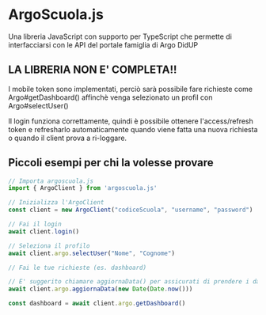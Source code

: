 # ArgoScuola.js

Una libreria JavaScript con supporto per TypeScript che permette di interfacciarsi con le API del portale famiglia di Argo DidUP

## LA LIBRERIA NON E' COMPLETA!!

I mobile token sono implementati, perciò sarà possibile fare richieste come Argo#getDashboard() affinchè venga selezionato un profil con Argo#selectUser()

Il login funziona correttamente, quindi è possibile ottenere l'access/refresh token e refresharlo automaticamente quando viene fatta una nuova richiesta o quando il client prova a ri-loggare.

## Piccoli esempi per chi la volesse provare

```js
// Importa argoscuola.js
import { ArgoClient } from 'argoscuola.js'

// Inizializza l'ArgoClient
const client = new ArgoClient("codiceScuola", "username", "password")

// Fai il login 
await client.login()

// Seleziona il profilo
await client.argo.selectUser("Nome", "Cognome")

// Fai le tue richieste (es. dashboard)

// E' suggerito chiamare aggiornaData() per assicurati di prendere i dati più recenti
await client.argo.aggiornaData(new Date(Date.now()))

const dashboard = await client.argo.getDashboard()
```
